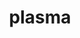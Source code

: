 ---
title: "plasma"
layout: cache
categories: [package, develop-2023-12-10]
meta: {"versions": ["23.8.2"], "compilers": ["gcc@=11.4.0", "gcc@=9.4.0", "oneapi@=2023.2.0"], "oss": ["ubuntu20.04"], "platforms": ["linux"], "targets": ["neoverse_v1", "ppc64le", "x86_64_v3"], "stacks": ["e4s", "e4s-neoverse_v1", "e4s-oneapi", "e4s-power", "root"], "num_specs": 4, "num_specs_by_stack": {"e4s-neoverse_v1": 1, "root": 4, "e4s-power": 1, "e4s": 1, "e4s-oneapi": 1}}
spec_details: [{"hash": "wpqhshce4vijsem2ud3okghneskpcjbd", "compiler": "gcc@=11.4.0", "versions": ["23.8.2"], "os": "ubuntu20.04", "platform": "linux", "target": "neoverse_v1", "variants": ["build_system=cmake", "build_type=Release", "generator=make", "~ipo", "~lua", "+shared"], "stacks": ["e4s-neoverse_v1", "root"], "size": "-", "tarball": "https://binaries.spack.io/releases/develop-2023-12-10/build_cache/linux-ubuntu20.04-neoverse_v1/gcc-11.4.0/plasma-23.8.2/linux-ubuntu20.04-neoverse_v1-gcc-11.4.0-plasma-23.8.2-wpqhshce4vijsem2ud3okghneskpcjbd.spack"}, {"hash": "3r4hvebdihfmvsvugcn5ep6gzdjgjlmx", "compiler": "gcc@=9.4.0", "versions": ["23.8.2"], "os": "ubuntu20.04", "platform": "linux", "target": "ppc64le", "variants": ["build_system=cmake", "build_type=Release", "generator=make", "~ipo", "~lua", "+shared"], "stacks": ["root", "e4s-power"], "size": "-", "tarball": "https://binaries.spack.io/releases/develop-2023-12-10/build_cache/linux-ubuntu20.04-ppc64le/gcc-9.4.0/plasma-23.8.2/linux-ubuntu20.04-ppc64le-gcc-9.4.0-plasma-23.8.2-3r4hvebdihfmvsvugcn5ep6gzdjgjlmx.spack"}, {"hash": "isxphzgrnhsq6qs6m6hgxkijxlwuz5n2", "compiler": "gcc@=11.4.0", "versions": ["23.8.2"], "os": "ubuntu20.04", "platform": "linux", "target": "x86_64_v3", "variants": ["build_system=cmake", "build_type=Release", "generator=make", "~ipo", "~lua", "+shared"], "stacks": ["e4s", "root"], "size": "-", "tarball": "https://binaries.spack.io/releases/develop-2023-12-10/build_cache/linux-ubuntu20.04-x86_64_v3/gcc-11.4.0/plasma-23.8.2/linux-ubuntu20.04-x86_64_v3-gcc-11.4.0-plasma-23.8.2-isxphzgrnhsq6qs6m6hgxkijxlwuz5n2.spack"}, {"hash": "snbublf4rcsvp3snuuhhbnqzjpspwmce", "compiler": "oneapi@=2023.2.0", "versions": ["23.8.2"], "os": "ubuntu20.04", "platform": "linux", "target": "x86_64_v3", "variants": ["build_system=cmake", "build_type=Release", "generator=make", "~ipo", "~lua", "+shared"], "stacks": ["e4s-oneapi", "root"], "size": "-", "tarball": "https://binaries.spack.io/releases/develop-2023-12-10/build_cache/linux-ubuntu20.04-x86_64_v3/oneapi-2023.2.0/plasma-23.8.2/linux-ubuntu20.04-x86_64_v3-oneapi-2023.2.0-plasma-23.8.2-snbublf4rcsvp3snuuhhbnqzjpspwmce.spack"}]
---